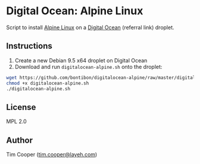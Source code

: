 # Digital Ocean: Alpine Linux

Script to install [Alpine Linux](https://alpinelinux.org/) on a [Digital Ocean](https://m.do.co/c/a0f96edad652) (referral link) droplet.

## Instructions

1. Create a new Debian 9.5 x64 droplet on Digital Ocean
2. Download and run `digitalocean-alpine.sh` onto the droplet:

```sh
wget https://github.com/bontibon/digitalocean-alpine/raw/master/digitalocean-alpine.sh
chmod +x digitalocean-alpine.sh
./digitalocean-alpine.sh
```

## License

MPL 2.0

## Author

Tim Cooper (<tim.cooper@layeh.com>)
